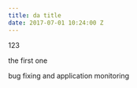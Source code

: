 ```yaml
---
title: da title
date: 2017-07-01 10:24:00 Z
---
```


123

the first one

bug fixing and application monitoring